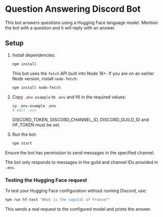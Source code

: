 # Question Answering Discord Bot

This bot answers questions using a Hugging Face language model. Mention the bot
with a question and it will reply with an answer.

## Setup

1. Install dependencies:
   ```bash
   npm install
   ```
   This bot uses the `fetch` API built into Node 18+. If you are on an
   earlier Node version, install `node-fetch`:
   ```bash
   npm install node-fetch
   ```
2. Copy `.env.example` to `.env` and fill in the required values:
   ```bash
   cp .env.example .env
   # edit .env
   ```
   DISCORD_TOKEN, DISCORD_CHANNEL_ID, DISCORD_GUILD_ID and HF_TOKEN must be set.

3. Run the bot:
   ```bash
   npm start
   ```

Ensure the bot has permission to send messages in the specified channel.

The bot only responds to messages in the guild and channel IDs provided in
`.env`.

### Testing the Hugging Face request

To test your Hugging Face configuration without running Discord, use:

```bash
npm run hf-test "What is the capital of France?"
```

This sends a real request to the configured model and prints the answer.

